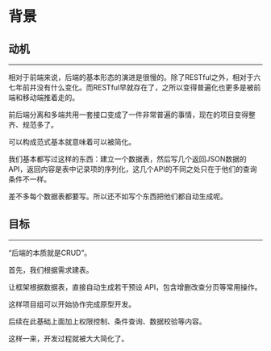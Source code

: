 
# 背景

## 动机
---

相对于前端来说，后端的基本形态的演进是很慢的。除了RESTful之外，相对于六七年前并没有什么变化。而RESTful早就存在了，之所以变得普遍化也更多是被前端和移动端推着走的。

前后端分离和多端共用一套接口变成了一件非常普遍的事情，现在的项目变得整齐、规范多了。

可以构成范式基本就意味着可以被简化。

我们基本都写过这样的东西：建立一个数据表，然后写几个返回JSON数据的API，返回内容是表中记录项的序列化，这几个API的不同之处只在于他们的查询条件不一样。

差不多每个数据表都要写。所以还不如写个东西把他们都自动生成呢。


## 目标
---

“后端的本质就是CRUD”。

首先，我们根据需求建表。

让框架根据数据表，直接自动生成若干预设 API，包含增删改查分页等常用操作。

这样项目组可以开始协作完成原型开发。

后续在此基础上面加上权限控制、条件查询、数据校验等内容。

这样一来，开发过程就被大大简化了。
